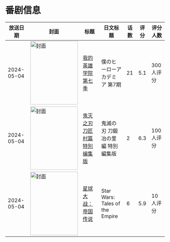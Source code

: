 # 番剧信息

|放送日期|封面|标题|日文标题|话数|评分|评分人数|
|---|---|---|---|---|---|---|
|2024-05-04|<img src="//lain.bgm.tv/pic/cover/c/39/0b/425587_awe87.jpg" alt="封面" style="width:150px;height:200px;object-fit:cover;">|[我的英雄学院 第七季](https://bangumi.tv/subject/425587)|僕のヒーローアカデミア 第7期|21|5.1|300人评分|
|2024-05-04|<img src="//lain.bgm.tv/pic/cover/c/7b/44/484412_yJxRS.jpg" alt="封面" style="width:150px;height:200px;object-fit:cover;">|[鬼灭之刃 刀匠村篇 特別编集版](https://bangumi.tv/subject/484412)|鬼滅の刃 刀鍛冶の里編 特別編集版|2|6.3|100人评分|
|2024-05-04|<img src="//lain.bgm.tv/pic/cover/c/a8/1c/488561_c0PpP.jpg" alt="封面" style="width:150px;height:200px;object-fit:cover;">|[星球大战：帝国传说](https://bangumi.tv/subject/488561)|Star Wars: Tales of the Empire|6|5.9|10人评分|
